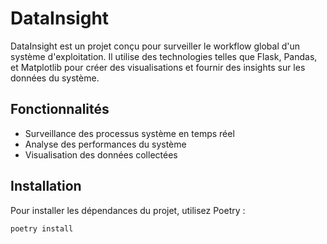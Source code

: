 # DataInsight

DataInsight est un projet conçu pour surveiller le workflow global d'un système d'exploitation. Il utilise des technologies telles que Flask, Pandas, et Matplotlib pour créer des visualisations et fournir des insights sur les données du système.

## Fonctionnalités

- Surveillance des processus système en temps réel
- Analyse des performances du système
- Visualisation des données collectées

## Installation

Pour installer les dépendances du projet, utilisez Poetry :

```bash
poetry install
